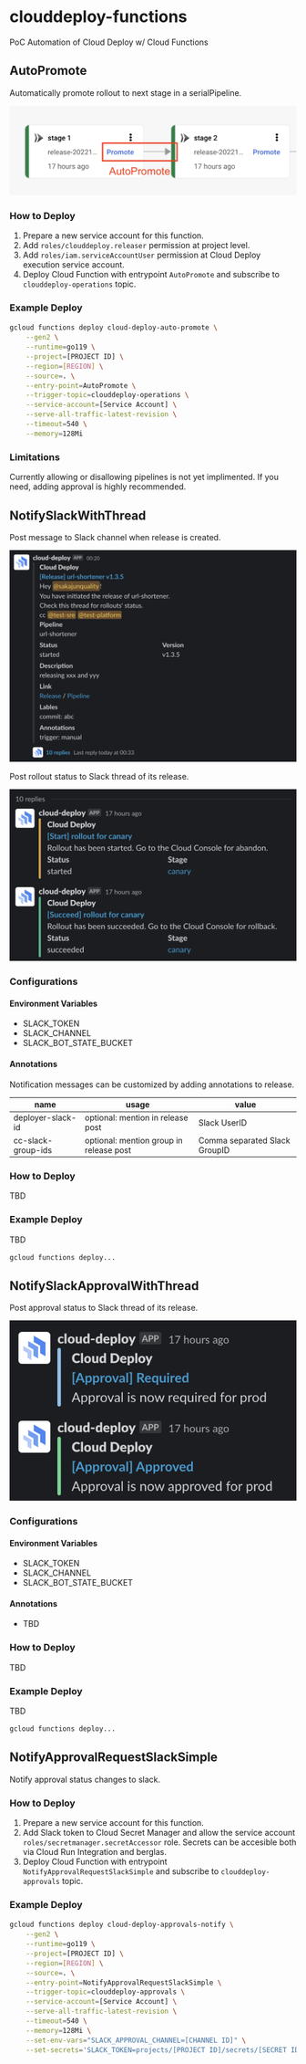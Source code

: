 # clouddeploy-functions

PoC Automation of Cloud Deploy w/ Cloud Functions

## AutoPromote

Automatically promote rollout to next stage in a serialPipeline.

![AutoPromote](docs/assets/auto_promote.png "AutoPromote")

### How to Deploy

1. Prepare a new service account for this function.
2. Add `roles/clouddeploy.releaser` permission at project level.
3. Add `roles/iam.serviceAccountUser` permission at Cloud Deploy execution service account.
4. Deploy Cloud Function with entrypoint `AutoPromote` and subscribe to `clouddeploy-operations` topic.

### Example Deploy

```bash
gcloud functions deploy cloud-deploy-auto-promote \
    --gen2 \
    --runtime=go119 \
    --project=[PROJECT ID] \
    --region=[REGION] \
    --source=. \
    --entry-point=AutoPromote \
    --trigger-topic=clouddeploy-operations \
    --service-account=[Service Account] \
    --serve-all-traffic-latest-revision \
    --timeout=540 \
    --memory=128Mi
```

### Limitations

Currently allowing or disallowing pipelines is not yet implimented. If you need, adding approval is highly recommended. 

## NotifySlackWithThread

Post message to Slack channel when release is created.

![release post](docs/assets/slack_thread_1.png "release post")

Post rollout status to Slack thread of its release.

![rollout thread](docs/assets/slack_thread_2.png "rollout thread")


### Configurations

#### Environment Variables

- SLACK_TOKEN
- SLACK_CHANNEL
- SLACK_BOT_STATE_BUCKET

#### Annotations
Notification messages can be customized by adding annotations to release.

| name               | usage                                   | value                         |
|--------------------|-----------------------------------------|-------------------------------|
| deployer-slack-id  | optional: mention in release post       | Slack UserID                  |
| cc-slack-group-ids | optional: mention group in release post | Comma separated Slack GroupID |

### How to Deploy

TBD

### Example Deploy

TBD

```bash
gcloud functions deploy...
```


## NotifySlackApprovalWithThread

Post approval status to Slack thread of its release.

![AutoPromote](docs/assets/slack_thread_3.png "AutoPromote")

### Configurations

#### Environment Variables

- SLACK_TOKEN
- SLACK_CHANNEL
- SLACK_BOT_STATE_BUCKET

#### Annotations

- TBD

### How to Deploy

TBD

### Example Deploy

TBD

```bash
gcloud functions deploy...
```


## NotifyApprovalRequestSlackSimple

Notify approval status changes to slack.

### How to Deploy

1. Prepare a new service account for this function.
2. Add Slack token to Cloud Secret Manager and allow the service account `roles/secretmanager.secretAccessor` role. Secrets can be accesible both via Cloud Run Integration and berglas.
3. Deploy Cloud Function with entrypoint `NotifyApprovalRequestSlackSimple` and subscribe to `clouddeploy-approvals` topic.

### Example Deploy

```bash
gcloud functions deploy cloud-deploy-approvals-notify \
    --gen2 \
    --runtime=go119 \
    --project=[PROJECT ID] \
    --region=[REGION] \
    --source=. \
    --entry-point=NotifyApprovalRequestSlackSimple \
    --trigger-topic=clouddeploy-approvals \
    --service-account=[Service Account] \
    --serve-all-traffic-latest-revision \
    --timeout=540 \
    --memory=128Mi \
    --set-env-vars="SLACK_APPROVAL_CHANNEL=[CHANNEL ID]" \
    --set-secrets='SLACK_TOKEN=projects/[PROJECT ID]/secrets/[SECRET ID]/versions/latest'
```

